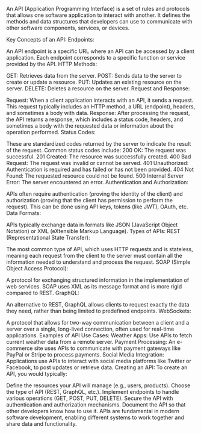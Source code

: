 An API (Application Programming Interface) is a set of rules and protocols that allows one software application to interact with another. It defines the methods and data structures that developers can use to communicate with other software components, services, or devices.

Key Concepts of an API:
Endpoints:

An API endpoint is a specific URL where an API can be accessed by a client application. Each endpoint corresponds to a specific function or service provided by the API.
HTTP Methods:

GET: Retrieves data from the server.
POST: Sends data to the server to create or update a resource.
PUT: Updates an existing resource on the server.
DELETE: Deletes a resource on the server.
Request and Response:

Request: When a client application interacts with an API, it sends a request. This request typically includes an HTTP method, a URL (endpoint), headers, and sometimes a body with data.
Response: After processing the request, the API returns a response, which includes a status code, headers, and sometimes a body with the requested data or information about the operation performed.
Status Codes:

These are standardized codes returned by the server to indicate the result of the request. Common status codes include:
200 OK: The request was successful.
201 Created: The resource was successfully created.
400 Bad Request: The request was invalid or cannot be served.
401 Unauthorized: Authentication is required and has failed or has not been provided.
404 Not Found: The requested resource could not be found.
500 Internal Server Error: The server encountered an error.
Authentication and Authorization:

APIs often require authentication (proving the identity of the client) and authorization (proving that the client has permission to perform the request). This can be done using API keys, tokens (like JWT), OAuth, etc.
Data Formats:

APIs typically exchange data in formats like JSON (JavaScript Object Notation) or XML (eXtensible Markup Language).
Types of APIs:
REST (Representational State Transfer):

The most common type of API, which uses HTTP requests and is stateless, meaning each request from the client to the server must contain all the information needed to understand and process the request.
SOAP (Simple Object Access Protocol):

A protocol for exchanging structured information in the implementation of web services. SOAP uses XML as its message format and is more rigid compared to REST.
GraphQL:

An alternative to REST, GraphQL allows clients to request exactly the data they need, rather than being limited to predefined endpoints.
WebSockets:

A protocol that allows for two-way communication between a client and a server over a single, long-lived connection, often used for real-time applications.
Examples of API Use Cases:
Weather Apps: Use APIs to fetch current weather data from a remote server.
Payment Processing: An e-commerce site uses APIs to communicate with payment gateways like PayPal or Stripe to process payments.
Social Media Integration: Applications use APIs to interact with social media platforms like Twitter or Facebook, to post updates or retrieve data.
Creating an API:
To create an API, you would typically:

Define the resources your API will manage (e.g., users, products).
Choose the type of API (REST, GraphQL, etc.).
Implement endpoints to handle various operations (GET, POST, PUT, DELETE).
Secure the API with authentication and authorization mechanisms.
Document the API so that other developers know how to use it.
APIs are fundamental in modern software development, enabling different systems to work together and share data and functionality.




